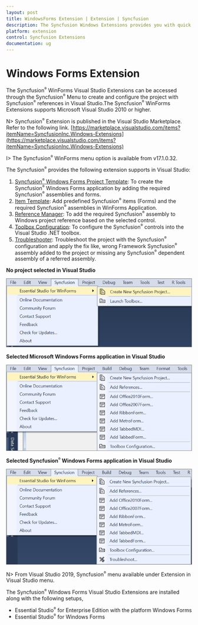 ```yaml
---
layout: post
title: WindowsForms Extension | Extension | Syncfusion
description: The Syncfusion Windows Extensions provides you with quick access to Project Templates to create or configure the Syncfusion Windows Forms Application
platform: extension
control: Syncfusion Extensions
documentation: ug
---
```


# Windows Forms Extension


The Syncfusion<sup style="font-size:70%">&reg;</sup> WinForms Visual Studio Extensions can be accessed through the Syncfusion<sup style="font-size:70%">&reg;</sup> Menu to create and configure the project with Syncfusion<sup style="font-size:70%">&reg;</sup> references in Visual Studio.The Syncfusion<sup style="font-size:70%">&reg;</sup> WinForms Extensions supports Microsoft Visual Studio 2010 or higher.

N> Syncfusion<sup style="font-size:70%">&reg;</sup> Extension is published in the Visual Studio Marketplace. Refer to the following link.
[https://marketplace.visualstudio.com/items?itemName=SyncfusionInc.Windows-Extensions](https://marketplace.visualstudio.com/items?itemName=SyncfusionInc.Windows-Extensions)

I> The Syncfusion<sup style="font-size:70%">&reg;</sup> WinForms menu option is available from v17.1.0.32.

The Syncfusion<sup style="font-size:70%">&reg;</sup> provides the following extension supports in Visual Studio:

1.	[Syncfusion<sup style="font-size:70%">&reg;</sup> Windows Forms Project Template](https://help.Syncfusion.com/extension/windowsforms-extension/Syncfusion-project-templates-for-windows-forms): To create the Syncfusion<sup style="font-size:70%">&reg;</sup> Windows Forms application by adding the required Syncfusion<sup style="font-size:70%">&reg;</sup> assemblies and forms.
2.	[Item Template](https://help.Syncfusion.com/extension/windowsforms-extension/Syncfusion-item-templates-for-windows-forms): Add predefined Syncfusion<sup style="font-size:70%">&reg;</sup> items (Forms) and the required Syncfusion<sup style="font-size:70%">&reg;</sup> assemblies in WinForms Application.
3.	[Reference Manager](./add-references): To add the required Syncfusion<sup style="font-size:70%">&reg;</sup> assembly to Windows project reference based on the selected control.
4.	[Toolbox Configuration](toolbox-configuration): To configure the Syncfusion<sup style="font-size:70%">&reg;</sup> controls into the Visual Studio .NET toolbox.
5.	[Troubleshooter](troubleshooting): Troubleshoot the project with the Syncfusion<sup style="font-size:70%">&reg;</sup> configuration and apply the fix like, wrong Framework Syncfusion<sup style="font-size:70%">&reg;</sup> assembly added to the project or missing any Syncfusion<sup style="font-size:70%">&reg;</sup> dependent assembly of a referred assembly.

**No project selected in Visual Studio**

![Syncfusion Menu when No project selected in Visual Studio](Overview-images/Syncfusion_Menu_OverView1.png)

**Selected Microsoft Windows Forms application in Visual Studio**

![Syncfusion Menu when Selected Microsoft Windows Forms application in Visual Studio](Overview-images/Syncfusion_Menu_OverView2.png)

**Selected Syncfusion<sup style="font-size:70%">&reg;</sup> Windows Forms application in Visual Studio**

![Syncfusion Menu when Selected Synfusion Windows Forms application in Visual Studio](Overview-images/Syncfusion_Menu_OverView3.png)

N> From Visual Studio 2019, Syncfusion<sup style="font-size:70%">&reg;</sup> menu available under Extension in Visual Studio menu.


The Syncfusion<sup style="font-size:70%">&reg;</sup> Windows Forms Visual Studio Extensions are installed along with the following setups,

* Essential Studio<sup style="font-size:70%">&reg;</sup> for Enterprise Edition with the platform Windows Forms
* Essential Studio<sup style="font-size:70%">&reg;</sup> for Windows Forms



